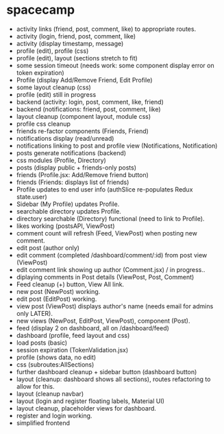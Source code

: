 # spacecamp

- activity links (friend, post, comment, like) to appropriate routes.
- activity (login, friend, post, comment, like)
- activity (display timestamp, message)
- profile (edit), profile (css)
- profile (edit), layout (sections stretch to fit)
- some session timeout (needs work: some component display error on token expiration)
- Profile (display Add/Remove Friend, Edit Profile)
- some layout cleanup (css)
- profile (edit) still in progress
- backend (activity: login, post, comment, like, friend)
- backend (notifications: friend, post, comment, like)
- layout cleanup (component layout, module css)
- profile css cleanup
- friends re-factor components (Friends, Friend)
- notifications display (read/unread)
- notifications linking to post and profile view (Notifications, Notification)
- posts generate notifications (backend)
- css modules (Profile, Directory)
- posts (display public + friends-only posts)
- friends (Profile.jsx: Add/Remove friend button)
- friends (Friends: displays list of friends)
- Profile updates to end user info (authSlice re-populates Redux state.user)
- Sidebar (My Profile) updates Profile.
- searchable directory updates Profile.
- directory searchable (Directory) functional (need to link to Profile).
- likes working (postsAPI, ViewPost)
- comment count will refresh (Feed, ViewPost) when posting new comment.
- edit post (author only)
- edit comment (completed /dashboard/comment/:id) from post view (ViewPost)
- edit comment link showing up author (Comment.jsx) / in progress..
- diplaying comments in Post details (ViewPost, Post, Comment)
- Feed cleanup (+) button, View All link.
- new post (NewPost) working.
- edit post (EditPost) working.
- view post (ViewPost) displays author's name (needs email for admins only LATER).
- new views (NewPost, EditPost, ViewPost), component (Post).
- feed (display 2 on dashboard, all on /dashboard/feed)
- dashboard (profile, feed layout and css)
- load posts (basic)
- session expiration (TokenValidation.jsx)
- profile (shows data, no edit)
- css (subroutes:AllSections)
- further dashboard cleanup + sidebar button (dashboard button)
- layout (cleanup: dashboard shows all sections), routes refactoring to allow for this.
- layout (cleanup navbar)
- layout (login and register floating labels, Material UI)
- layout cleanup, placeholder views for dashboard.
- register and login working.
- simplified frontend
